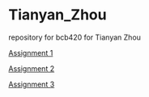 # Tianyan_Zhou
repository for bcb420 for Tianyan Zhou

[Assignment 1](https://github.com/bcb420-2023/Tianyan_Zhou/blob/main/A1.html)   

[Assignment 2](https://github.com/bcb420-2023/Tianyan_Zhou/blob/main/A2_TianyanZhou.html)

[Assignment 3](https://github.com/bcb420-2023/Tianyan_Zhou/blob/main/A3_TianyanZhou.html)

